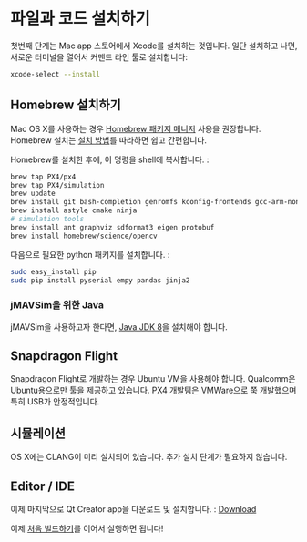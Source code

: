 # 파일과 코드 설치하기

첫번째 단계는 Mac app 스토어에서 Xcode를 설치하는 것입니다. 일단 설치하고 나면, 새로운 터미널을 열어서 커맨드 라인 툴로 설치합니다:

<div class="host-code"></div>

```bash
xcode-select --install
```

## Homebrew 설치하기

Mac OS X를 사용하는 경우 [Homebrew 패키지 매니저](http://mxcl.github.com/homebrew/) 사용을 권장합니다. Homebrew 설치는 [설치 방법](http://mxcl.github.com/homebrew/)를 따라하면 쉽고 간편합니다.

Homebrew를 설치한 후에, 이 명령을 shell에 복사합니다. :

```sh
brew tap PX4/px4
brew tap PX4/simulation
brew update
brew install git bash-completion genromfs kconfig-frontends gcc-arm-none-eabi
brew install astyle cmake ninja
# simulation tools
brew install ant graphviz sdformat3 eigen protobuf
brew install homebrew/science/opencv
```

다음으로 필요한 python 패키지를 설치합니다. :

```sh
sudo easy_install pip
sudo pip install pyserial empy pandas jinja2
```

### jMAVSim을 위한 Java

jMAVSim을 사용하고자 한다면, [Java JDK 8](http://www.oracle.com/technetwork/java/javase/downloads/jdk8-downloads-2133151.html)을 설치해야 합니다.

## Snapdragon Flight

Snapdragon Flight로 개발하는 경우 Ubuntu VM을 사용해야 합니다. Qualcomm은 Ubuntu용으로만 툴을 제공하고 있습니다. PX4 개발팀은 VMWare으로 쭉 개발했으며 특히 USB가 안정적입니다.

## 시뮬레이션

OS X에는 CLANG이 미리 설치되어 있습니다. 추가 설치 단계가 필요하지 않습니다.

## Editor / IDE

이제 마지막으로 Qt Creator app을 다운로드 및 설치합니다. :
[Download](http://www.qt.io/download-open-source/#section-6)

이제 [처음 빌드하기](../setup/building_px4.md)를 이어서 실행하면 됩니다!
